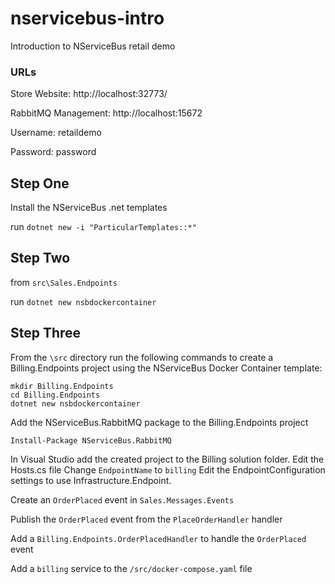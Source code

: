# nservicebus-intro
Introduction to NServiceBus retail demo

### URLs ###
Store Website: http://localhost:32773/

RabbitMQ Management: http://localhost:15672

Username: retaildemo

Password: password

## Step One ##
Install the NServiceBus .net templates

run `dotnet new -i "ParticularTemplates::*"`


## Step Two ##
from `src\Sales.Endpoints`

run `dotnet new nsbdockercontainer`
 
 
## Step Three ##
From the `\src` directory run the following commands to create a Billing.Endpoints project using the NServiceBus Docker Container template: 

    mkdir Billing.Endpoints    
    cd Billing.Endpoints
	dotnet new nsbdockercontainer

Add the NServiceBus.RabbitMQ package to the Billing.Endpoints project

`Install-Package NServiceBus.RabbitMQ`

In Visual Studio add the created project to the Billing solution folder.
Edit the Hosts.cs file
Change `EndpointName` to `billing`
Edit the EndpointConfiguration settings to use Infrastructure.Endpoint.

Create an `OrderPlaced` event in `Sales.Messages.Events`

Publish the `OrderPlaced` event from the `PlaceOrderHandler` handler

Add a `Billing.Endpoints.OrderPlacedHandler` to handle the `OrderPlaced` event

Add a `billing` service to the `/src/docker-compose.yaml` file

